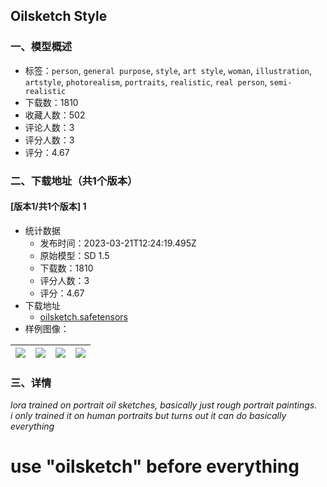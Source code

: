 ## Oilsketch Style
### 一、模型概述

- 标签：`person`, `general purpose`, `style`, `art style`, `woman`, `illustration`, `artstyle`, `photorealism`, `portraits`, `realistic`, `real person`, `semi-realistic`
- 下载数：1810
- 收藏人数：502
- 评论人数：3
- 评分人数：3
- 评分：4.67

### 二、下载地址（共1个版本）

#### [版本1/共1个版本] 1

- 统计数据
  - 发布时间：2023-03-21T12:24:19.495Z
  - 原始模型：SD 1.5
  - 下载数：1810
  - 评分人数：3
  - 评分：4.67
- 下载地址
  - [oilsketch.safetensors](https://civitai.com/api/download/models/26706)
- 样例图像：

| <img src="https://image.civitai.com/xG1nkqKTMzGDvpLrqFT7WA/f720bba6-a751-40d8-b659-c6cfe112c600/width=450/294321.jpeg" /> | <img src="https://image.civitai.com/xG1nkqKTMzGDvpLrqFT7WA/95a0520c-bd58-40f1-2f79-d6dabaa82000/width=450/294334.jpeg" /> | <img src="https://image.civitai.com/xG1nkqKTMzGDvpLrqFT7WA/2dd1e2d0-6ad0-43db-fbde-efff3a3deb00/width=450/294333.jpeg" /> | <img src="https://image.civitai.com/xG1nkqKTMzGDvpLrqFT7WA/77c79c46-69b3-4dd5-94f5-29417fe45400/width=450/294332.jpeg" /> |
| ---- | ---- | ---- | ---- |


### 三、详情
<p><em>lora trained on portrait oil sketches, basically just rough portrait paintings.<br />i only trained it on human portraits but turns out it can do basically everything</em></p><p></p><h1>use "oilsketch" before everything</h1>